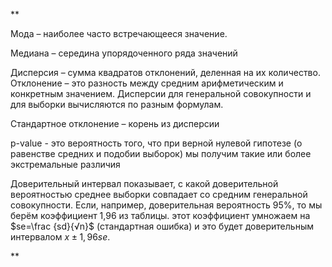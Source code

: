 **

Мода – наиболее часто встречающееся значение.

Медиана – середина упорядоченного ряда значений

Дисперсия – сумма квадратов отклонений, деленная на их количество. Отклонение – это разность между средним арифметическим и конкретным значением. Дисперсии для генеральной совокупности и для выборки вычисляются по разным формулам. 

Стандартное отклонение – корень из дисперсии

p-value - это вероятность того, что при верной нулевой гипотезе (о равенстве средних и подобии выборок) мы получим такие или более экстремальные различия

Доверительный интервал показывает, с какой доверительной вероятностью среднее выборки совпадает со средним генеральной совокупности. Если, например, доверительная вероятность 95%, то мы берём коэффициент 1,96 из таблицы. этот коэффициент умножаем на $se=\frac {sd}{√n}$ (стандартная ошибка) и это будет доверительным интервалом $x ± 1,96se$.

**